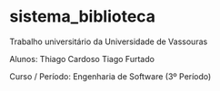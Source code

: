 # sistema_biblioteca

Trabalho universitário da Universidade de Vassouras

Alunos:
Thiago Cardoso
Tiago Furtado

Curso / Período:
Engenharia de Software (3º Período)
